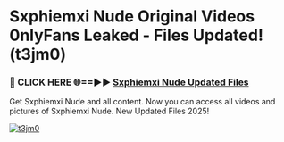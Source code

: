 # Sxphiemxi Nude Original Videos 0nlyFans Leaked - Files Updated! (t3jm0)

<h3>🔴 CLICK HERE 🌐==►► <a href="https://tinyurl.com/52m3yx9h" rel="nofollow">Sxphiemxi Nude Updated Files</a></h3>

Get Sxphiemxi Nude and all content. Now you can access all videos and pictures of Sxphiemxi Nude. New Updated Files 2025!

[![t3jm0](https://i.imgur.com/TnHtlc8.gif)](https://tinyurl.com/52m3yx9h)
